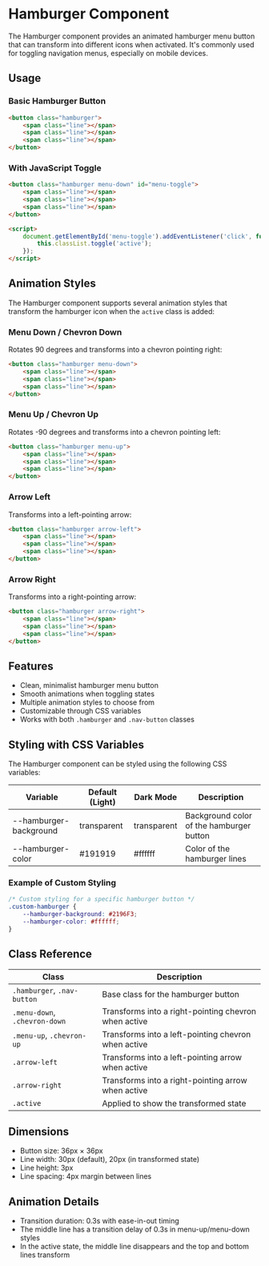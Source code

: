 # Hamburger Component

The Hamburger component provides an animated hamburger menu button that can transform into different icons when activated. It's commonly used for toggling navigation menus, especially on mobile devices.

## Usage

### Basic Hamburger Button

```html
<button class="hamburger">
    <span class="line"></span>
    <span class="line"></span>
    <span class="line"></span>
</button>
```

### With JavaScript Toggle

```html
<button class="hamburger menu-down" id="menu-toggle">
    <span class="line"></span>
    <span class="line"></span>
    <span class="line"></span>
</button>

<script>
    document.getElementById('menu-toggle').addEventListener('click', function() {
        this.classList.toggle('active');
    });
</script>
```

## Animation Styles

The Hamburger component supports several animation styles that transform the hamburger icon when the `active` class is added:

### Menu Down / Chevron Down

Rotates 90 degrees and transforms into a chevron pointing right:

```html
<button class="hamburger menu-down">
    <span class="line"></span>
    <span class="line"></span>
    <span class="line"></span>
</button>
```

### Menu Up / Chevron Up

Rotates -90 degrees and transforms into a chevron pointing left:

```html
<button class="hamburger menu-up">
    <span class="line"></span>
    <span class="line"></span>
    <span class="line"></span>
</button>
```

### Arrow Left

Transforms into a left-pointing arrow:

```html
<button class="hamburger arrow-left">
    <span class="line"></span>
    <span class="line"></span>
    <span class="line"></span>
</button>
```

### Arrow Right

Transforms into a right-pointing arrow:

```html
<button class="hamburger arrow-right">
    <span class="line"></span>
    <span class="line"></span>
    <span class="line"></span>
</button>
```

## Features

- Clean, minimalist hamburger menu button
- Smooth animations when toggling states
- Multiple animation styles to choose from
- Customizable through CSS variables
- Works with both `.hamburger` and `.nav-button` classes

## Styling with CSS Variables

The Hamburger component can be styled using the following CSS variables:

| Variable | Default (Light) | Dark Mode | Description |
| -------- | --------------- | --------- | ----------- |
| --hamburger-background | transparent | transparent | Background color of the hamburger button |
| --hamburger-color | #191919 | #ffffff | Color of the hamburger lines |

### Example of Custom Styling

```css
/* Custom styling for a specific hamburger button */
.custom-hamburger {
    --hamburger-background: #2196F3;
    --hamburger-color: #ffffff;
}
```

## Class Reference

| Class | Description |
| ----- | ----------- |
| `.hamburger`, `.nav-button` | Base class for the hamburger button |
| `.menu-down`, `.chevron-down` | Transforms into a right-pointing chevron when active |
| `.menu-up`, `.chevron-up` | Transforms into a left-pointing chevron when active |
| `.arrow-left` | Transforms into a left-pointing arrow when active |
| `.arrow-right` | Transforms into a right-pointing arrow when active |
| `.active` | Applied to show the transformed state |

## Dimensions

- Button size: 36px × 36px
- Line width: 30px (default), 20px (in transformed state)
- Line height: 3px
- Line spacing: 4px margin between lines

## Animation Details

- Transition duration: 0.3s with ease-in-out timing
- The middle line has a transition delay of 0.3s in menu-up/menu-down styles
- In the active state, the middle line disappears and the top and bottom lines transform